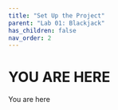 ```yaml
---
title: "Set Up the Project"
parent: "Lab 01: Blackjack"
has_children: false
nav_order: 2
---
```


# YOU ARE HERE
You are here